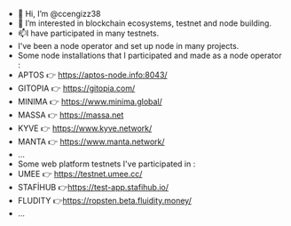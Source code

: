 - 👋 Hi, I’m @ccengizz38
- 👀 I’m interested in blockchain ecosystems, testnet and node building.
- 📫I have participated in many testnets.
- I've been a node operator and set up node in many projects.
- Some node installations that I participated and made as a node operator :
- APTOS 👉 https://aptos-node.info:8043/
- GITOPIA 👉 https://gitopia.com/
- MINIMA 👉 https://www.minima.global/
- MASSA 👉 https://massa.net
- KYVE 👉 https://www.kyve.network/
- MANTA 👉 https://www.manta.network/
- ...
- Some web platform testnets I've participated in :
- UMEE 👉 https://testnet.umee.cc/
- STAFİHUB 👉https://test-app.stafihub.io/
- FLUDITY 👉https://ropsten.beta.fluidity.money/
- ...

<!---
ccengizz38/ccengizz38 is a ✨ special ✨ repository because its `README.md` (this file) appears on your GitHub profile.
You can click the Preview link to take a look at your changes.
--->
